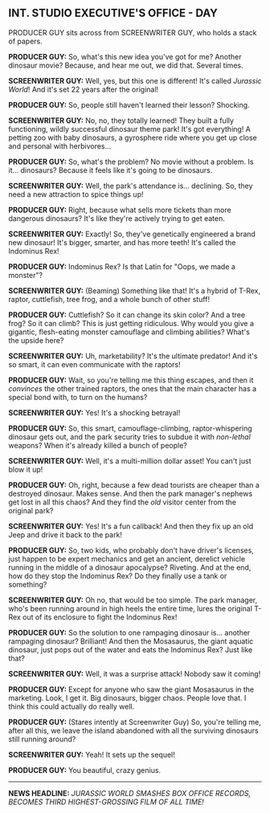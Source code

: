 ## INT. STUDIO EXECUTIVE'S OFFICE - DAY

PRODUCER GUY sits across from SCREENWRITER GUY, who holds a stack of papers.

**PRODUCER GUY:** So, what's this new idea you've got for me? Another dinosaur movie? Because, and hear me out, we did that. Several times.

**SCREENWRITER GUY:** Well, yes, but this one is different! It's called *Jurassic World*! And it's set 22 years after the original!

**PRODUCER GUY:** So, people still haven't learned their lesson? Shocking.

**SCREENWRITER GUY:** No, no, they totally learned! They built a fully functioning, wildly successful dinosaur theme park! It's got everything! A petting zoo with baby dinosaurs, a gyrosphere ride where you get up close and personal with herbivores...

**PRODUCER GUY:** So, what's the problem? No movie without a problem. Is it… dinosaurs? Because it feels like it's going to be dinosaurs.

**SCREENWRITER GUY:** Well, the park's attendance is… declining. So, they need a new attraction to spice things up!

**PRODUCER GUY:** Right, because what sells more tickets than more dangerous dinosaurs? It's like they're actively trying to get eaten.

**SCREENWRITER GUY:** Exactly! So, they've genetically engineered a brand new dinosaur! It's bigger, smarter, and has more teeth! It's called the Indominus Rex!

**PRODUCER GUY:** Indominus Rex? Is that Latin for "Oops, we made a monster"?

**SCREENWRITER GUY:** (Beaming) Something like that! It's a hybrid of T-Rex, raptor, cuttlefish, tree frog, and a whole bunch of other stuff!

**PRODUCER GUY:** Cuttlefish? So it can change its skin color? And a tree frog? So it can climb? This is just getting ridiculous. Why would you give a gigantic, flesh-eating monster camouflage and climbing abilities? What's the upside here?

**SCREENWRITER GUY:** Uh, marketability? It's the ultimate predator! And it's so smart, it can even communicate with the raptors!

**PRODUCER GUY:** Wait, so you're telling me this thing escapes, and then it *convinces* the other trained raptors, the ones that the main character has a special bond with, to turn on the humans?

**SCREENWRITER GUY:** Yes! It's a shocking betrayal!

**PRODUCER GUY:** So, this smart, camouflage-climbing, raptor-whispering dinosaur gets out, and the park security tries to subdue it with *non-lethal* weapons? When it's already killed a bunch of people?

**SCREENWRITER GUY:** Well, it's a multi-million dollar asset! You can't just blow it up!

**PRODUCER GUY:** Oh, right, because a few dead tourists are cheaper than a destroyed dinosaur. Makes sense. And then the park manager's nephews get lost in all this chaos? And they find the *old* visitor center from the original park?

**SCREENWRITER GUY:** Yes! It's a fun callback! And then they fix up an old Jeep and drive it back to the park!

**PRODUCER GUY:** So, two kids, who probably don't have driver's licenses, just happen to be expert mechanics and get an ancient, derelict vehicle running in the middle of a dinosaur apocalypse? Riveting. And at the end, how do they stop the Indominus Rex? Do they finally use a tank or something?

**SCREENWRITER GUY:** Oh no, that would be too simple. The park manager, who's been running around in high heels the entire time, lures the original T-Rex out of its enclosure to fight the Indominus Rex!

**PRODUCER GUY:** So the solution to one rampaging dinosaur is… another rampaging dinosaur? Brilliant! And then the Mosasaurus, the giant aquatic dinosaur, just pops out of the water and eats the Indominus Rex? Just like that?

**SCREENWRITER GUY:** Well, it was a surprise attack! Nobody saw it coming!

**PRODUCER GUY:** Except for anyone who saw the giant Mosasaurus in the marketing. Look, I get it. Big dinosaurs, bigger chaos. People love that. I think this could actually do really well.

**PRODUCER GUY:** (Stares intently at Screenwriter Guy) So, you're telling me, after all this, we leave the island abandoned with all the surviving dinosaurs still running around?

**SCREENWRITER GUY:** Yeah! It sets up the sequel!

**PRODUCER GUY:** You beautiful, crazy genius.

---

**NEWS HEADLINE:** *JURASSIC WORLD SMASHES BOX OFFICE RECORDS, BECOMES THIRD HIGHEST-GROSSING FILM OF ALL TIME!*